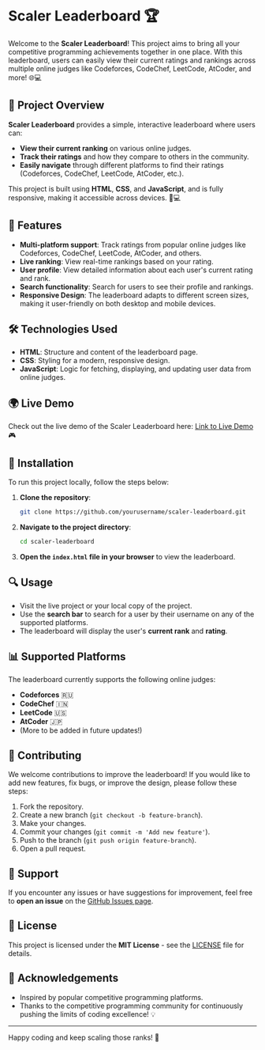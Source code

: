 # Scaler Leaderboard 🏆

Welcome to the **Scaler Leaderboard**! This project aims to bring all your competitive programming achievements together in one place. With this leaderboard, users can easily view their current ratings and rankings across multiple online judges like Codeforces, CodeChef, LeetCode, AtCoder, and more! 🌐💻

## 🚀 Project Overview

**Scaler Leaderboard** provides a simple, interactive leaderboard where users can:

- **View their current ranking** on various online judges.
- **Track their ratings** and how they compare to others in the community.
- **Easily navigate** through different platforms to find their ratings (Codeforces, CodeChef, LeetCode, AtCoder, etc.).
  
This project is built using **HTML**, **CSS**, and **JavaScript**, and is fully responsive, making it accessible across devices. 📱💻

## 🎯 Features

- **Multi-platform support**: Track ratings from popular online judges like Codeforces, CodeChef, LeetCode, AtCoder, and others.
- **Live ranking**: View real-time rankings based on your rating.
- **User profile**: View detailed information about each user's current rating and rank.
- **Search functionality**: Search for users to see their profile and rankings.
- **Responsive Design**: The leaderboard adapts to different screen sizes, making it user-friendly on both desktop and mobile devices.

## 🛠️ Technologies Used

- **HTML**: Structure and content of the leaderboard page.
- **CSS**: Styling for a modern, responsive design.
- **JavaScript**: Logic for fetching, displaying, and updating user data from online judges.

## 🌍 Live Demo

Check out the live demo of the Scaler Leaderboard here: [Link to Live Demo](#) 🎮

## 🔧 Installation

To run this project locally, follow the steps below:

1. **Clone the repository**:
   ```bash
   git clone https://github.com/yourusername/scaler-leaderboard.git
   ```
   
2. **Navigate to the project directory**:
   ```bash
   cd scaler-leaderboard
   ```

3. **Open the `index.html` file in your browser** to view the leaderboard.

## 🔍 Usage

- Visit the live project or your local copy of the project.
- Use the **search bar** to search for a user by their username on any of the supported platforms.
- The leaderboard will display the user's **current rank** and **rating**.

## 📊 Supported Platforms

The leaderboard currently supports the following online judges:

- **Codeforces** 🇷🇺
- **CodeChef** 🇮🇳
- **LeetCode** 🇺🇸
- **AtCoder** 🇯🇵
- (More to be added in future updates!)

## 📝 Contributing

We welcome contributions to improve the leaderboard! If you would like to add new features, fix bugs, or improve the design, please follow these steps:

1. Fork the repository.
2. Create a new branch (`git checkout -b feature-branch`).
3. Make your changes.
4. Commit your changes (`git commit -m 'Add new feature'`).
5. Push to the branch (`git push origin feature-branch`).
6. Open a pull request.

## 🤝 Support

If you encounter any issues or have suggestions for improvement, feel free to **open an issue** on the [GitHub Issues page](https://github.com/yourusername/scaler-leaderboard/issues).

## 📄 License

This project is licensed under the **MIT License** - see the [LICENSE](LICENSE) file for details.

## 🙌 Acknowledgements

- Inspired by popular competitive programming platforms.
- Thanks to the competitive programming community for continuously pushing the limits of coding excellence! 💡

---

Happy coding and keep scaling those ranks! 🚀

